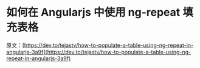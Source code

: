 # 如何在 Angularjs 中使用 ng-repeat 填充表格

原文：[https://dev.to/tejastv/how-to-populate-a-table-using-ng-repeat-in-angularjs-3a9f](https://dev.to/tejastv/how-to-populate-a-table-using-ng-repeat-in-angularjs-3a9f)